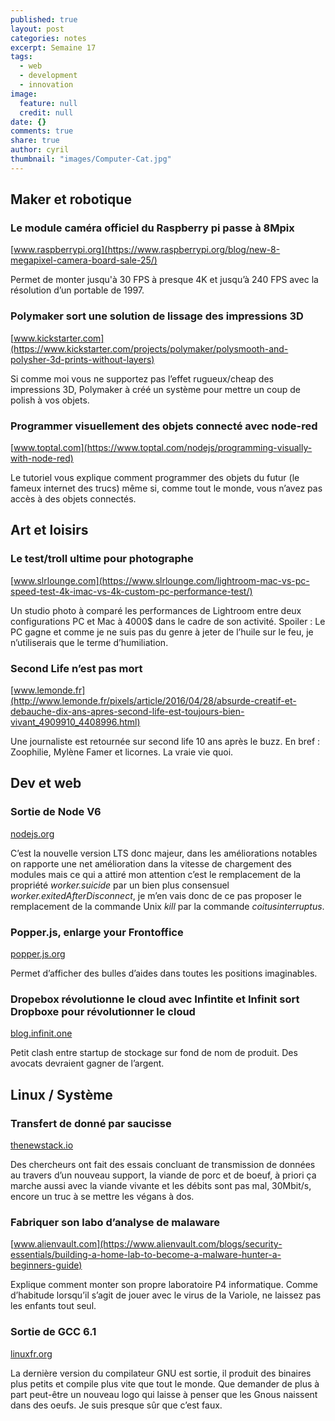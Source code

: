 ```yaml
---
published: true
layout: post
categories: notes
excerpt: Semaine 17
tags: 
  - web
  - development
  - innovation
image: 
  feature: null
  credit: null
date: {}
comments: true
share: true
author: cyril
thumbnail: "images/Computer-Cat.jpg"
---
```

## Maker et robotique

### Le module caméra officiel du Raspberry pi passe à 8Mpix
[www.raspberrypi.org](https://www.raspberrypi.org/blog/new-8-megapixel-camera-board-sale-25/)

Permet de monter jusqu'à 30 FPS à presque 4K et jusqu’à 240 FPS avec la résolution d’un portable de 1997.

### Polymaker sort une solution de lissage des impressions 3D
[www.kickstarter.com](https://www.kickstarter.com/projects/polymaker/polysmooth-and-polysher-3d-prints-without-layers)

Si comme moi vous ne supportez pas l’effet rugueux/cheap des impressions 3D, Polymaker à créé un système pour mettre un coup de polish à vos objets.

### Programmer visuellement des objets connecté avec node-red
[www.toptal.com](https://www.toptal.com/nodejs/programming-visually-with-node-red)

Le tutoriel vous explique comment programmer des objets du futur (le fameux internet des trucs) même si, comme tout le monde, vous n’avez pas accès à des objets connectés.

## Art et loisirs

### Le test/troll ultime pour photographe
[www.slrlounge.com](https://www.slrlounge.com/lightroom-mac-vs-pc-speed-test-4k-imac-vs-4k-custom-pc-performance-test/)

Un studio photo à comparé les performances de Lightroom entre deux configurations PC et Mac à 4000$ dans le cadre de son activité. Spoiler : Le PC gagne et comme je ne suis pas du genre à jeter de l’huile sur le feu, je n’utiliserais que le terme d’humiliation.

### Second Life n’est pas mort
[www.lemonde.fr](http://www.lemonde.fr/pixels/article/2016/04/28/absurde-creatif-et-debauche-dix-ans-apres-second-life-est-toujours-bien-vivant_4909910_4408996.html)

Une journaliste est retournée sur second life 10 ans après le buzz. En bref : Zoophilie, Mylène Famer et licornes. La vraie vie quoi.


## Dev et web

### Sortie de Node V6
[nodejs.org](https://nodejs.org/en/blog/release/v6.0.0/)

C’est la nouvelle version LTS donc majeur, dans les améliorations notables on rapporte une net amélioration dans la vitesse de chargement des modules mais ce qui a attiré mon attention c’est le remplacement de la propriété _worker.suicide_ par un bien plus consensuel _worker.exitedAfterDisconnect_, je m’en vais donc de ce pas proposer le remplacement de la commande Unix _kill_ par la commande _coitusinterruptus_.

### Popper.js, enlarge your Frontoffice
[popper.js.org](https://popper.js.org/)

Permet d’afficher des bulles d’aides dans toutes les positions imaginables.

### Dropebox révolutionne le cloud avec Infintite et Infinit sort Dropboxe pour révolutionner le cloud
[blog.infinit.one](http://blog.infinit.one/infinit-announces-project-dropboxe/)

Petit clash entre startup de stockage sur fond de nom de produit. Des avocats devraient gagner de l’argent.

## Linux / Système

### Transfert de donné par saucisse
[thenewstack.io](http://thenewstack.io/researchers-stream-wifi-data-beef-pork/)

Des chercheurs ont fait des essais concluant de transmission de données au travers d’un nouveau support, la viande de porc et de boeuf, à priori ça marche aussi avec la viande vivante et les débits sont pas mal, 30Mbit/s, encore un truc à se mettre les végans à dos.

### Fabriquer son labo d’analyse de malaware
[www.alienvault.com](https://www.alienvault.com/blogs/security-essentials/building-a-home-lab-to-become-a-malware-hunter-a-beginners-guide)

Explique comment monter son propre laboratoire P4 informatique.
Comme d’habitude lorsqu’il s’agit de jouer avec le virus de la Variole, ne laissez pas les enfants tout seul.

### Sortie de GCC 6.1
[linuxfr.org](http://linuxfr.org/news/sortie-de-gcc-6)

La dernière version du compilateur GNU est sortie, il produit des binaires plus petits et compile plus vite que tout le monde. Que demander de plus à part peut-être un nouveau logo qui laisse à penser que les Gnous naissent dans des oeufs. Je suis presque sûr que c’est faux.

